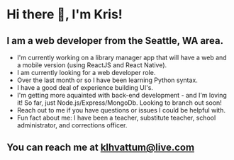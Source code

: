 # Hi there 👋, I'm Kris!
## I am a web developer from the Seattle, WA area.

* I'm currently working on a library manager app that will have a web and a mobile version (using ReactJS and React Native).
* I am currently looking for a web developer role.
* Over the last month or so I have been learning Python syntax.
* I have a good deal of experience building UI's.
* I'm getting more aquainted with back-end development - and I'm loving it! So far, just Node.js/Express/MongoDb. Looking to branch out soon!
* Reach out to me if you have questions or issues I could be helpful with.
* Fun fact about me: I have been a teacher, substitute teacher, school administrator, and corrections officer.
  
## You can reach me at klhvattum@live.com

<!--
**kristofer11/kristofer11** is a ✨ _special_ ✨ repository because its `README.md` (this file) appears on your GitHub profile.

Here are some ideas to get you started:

- 🔭 I’m currently working on ...
- 🌱 I’m currently learning ...
- 👯 I’m looking to collaborate on ...
- 🤔 I’m looking for help with ...
- 💬 Ask me about ...
- 📫 How to reach me: ...
- 😄 Pronouns: ...
- ⚡ Fun fact: ...
-->
